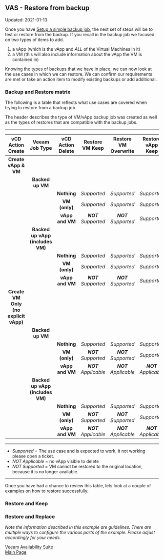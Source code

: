 ## VAS - Restore from backup

Updated: 2021-01-13

Once you have [Setup a simple backup job](https://ibm-vmwaresolutions.github.io/vas/backup/index.md), the next set of steps will be to test or restore from the backup.  If you recall in the backup job we focused on two types of items to add.

1. a vApp (which is the vApp and *ALL* of the Virtual Machines in it)
2. a VM (this will also include information about the vApp the VM is contained in) 

Knowing the types of backups that we have in place; we can now look at the use cases in which we can restore.  We can confirm our requirements are met or take an action item to modify existing backups or add additional.  

### Backup and Restore matrix

The following is a table that reflects what use cases are covered when trying to restore from a backup job.

The header describes the type of VM/vApp backup job was created as well as the types of restores that are compatible with the backup jobs.

----------------

| vCD Action<br>Create  | Veeam<br>Job Type | vCD Action<br>Delete | Restore<br>VM Keep | Restore<br>VM Overwrite | Restore<br>vApp Keep    | Restore<br>vApp Overwrite |
| :---: | :---: | :---: | :---: | :---: | :---: | :---: |
| **Create vApp & VM** |  |  |  |  |  |  |
|  | **Backed up VM**  |  |  |  |  |  |
|  |  | **Nothing** | *Supported* | *Supported* | *Supported* | *Supported* |    
|  |  | **VM (only)** | *Supported* | *Supported* | *Supported* | *Supported* |
|  |  | **vApp and VM** | ***NOT** Supported* | ***NOT** Supported* | *Supported* | *Supported* |
|  | **Backed up vApp<br>(includes VM)**  |  |  |  |  |  |
|  |  | **Nothing** | *Supported* | *Supported* | *Supported* | *Supported* |
|  |  | **VM (only)** | *Supported* | *Supported* | *Supported* | *Supported* |
|  |  | **vApp and VM** | ***NOT** Supported* | ***NOT** Supported* | *Supported* | *Supported* |
| **Create VM Only<br>(no explicit vApp)** |  |  |  |  |  |  |
|  | **Backed up VM**  |  |  |  |  |  |
|  |  | **Nothing** | *Supported* | *Supported* | *Supported* | *Supported* |
|  |  | **VM (only)** | ***NOT** Supported* | ***NOT** Supported* | *Supported* | *Supported* |
|  |  | **vApp and VM** | ***NOT** Applicable* | ***NOT** Applicable* | ***NOT** Applicable* | ***NOT** Applicable* |
|  | **Backed up vApp<br>(includes VM)**  |  |  |  |  |  |
|  |  | **Nothing** | *Supported* | *Supported* | *Supported* | *Supported* |
|  |  | **VM (only)** | ***NOT** Supported* | ***NOT** Supported* | *Supported* | *Supported* |
|  |  | **vApp and VM** | ***NOT** Applicable* | ***NOT** Applicable* | ***NOT** Applicable* | ***NOT** Applicable* |

----------------

- *Supported* = The use case and is expected to work, it not working please open a ticket.
- *NOT Applicable* = no vApp visible to delete
- *NOT Supported* = VM cannot be restored to the original location, because it is no longer available.

----------------
Once you have had a chance to review this table, lets look at a couple of examples on how to restore successfully.

### Restore and Keep


### Restore and Replace


_Note the information described in this example are guidelines.  There are multiple ways to configure the various parts of the example.  Please adjust accordingly for your needs._

[Veeam Availability Suite](https://ibm-vmwaresolutions.github.io/vas/)<br/>
[Main Page](https://ibm-vmwaresolutions.github.io)

